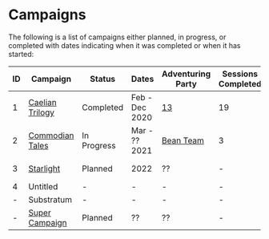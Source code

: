 # Campaigns

The following is a list of campaigns either planned, in progress, or completed with dates indicating when it was completed or when it has started:

| ID | Campaign | Status | Dates | Adventuring Party | Sessions Completed | Timeline | Levels |
| - | - | - | - | - | - | - | - |
| 1 | [Caelian Trilogy](caelian_trilogy.md) | Completed | Feb - Dec 2020 | [13](../Characters/13/13.md) | 19 | 2582 - 2600 4th Age | 2-17 |
| 2 | [Commodian Tales](commodian_tales.md) | In Progress | Mar - ?? 2021 | [Bean Team](../Characters/bean_team/bean_team.md) | 3 | 186 5th Age | 1-?? |
| 3 | [Starlight](starlight.md) | Planned | 2022 | ?? | - | 316 5th Age | 5-20 |
| 4 | Untitled | - | - | - | - | - | - |
| - | Substratum | - | - | - | - | - | - |
| - | [Super Campaign](super_campaign.md) | Planned | ?? | ?? | - | 5th Age | - |

